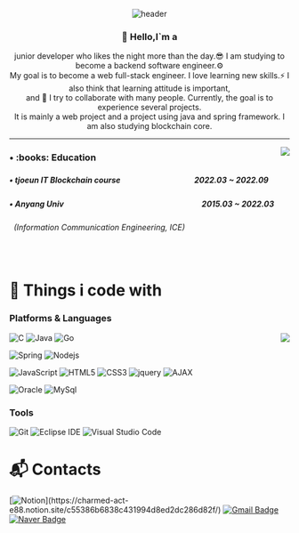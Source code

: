 <div align='center'>

![header](https://capsule-render.vercel.app/api?type=waving&color=auto&height=250&section=header&text=JaeJin%20𝕭&fontSize=80&animation=fadeIn&fontAlignY=38&desc=🐬the%20ability%20to%20look%20around&descAlignY=51&descAlign=62)

</div>

<div align='center'>

<h3><b> 👋 Hello,I`m a </b></h3>
junior developer who likes the night more than the day.😎 I am studying to become a backend software engineer.⚙️<br>
My goal is to become a web full-stack engineer. I love learning new skills.⚡️ I also think that learning attitude is important,<br>
and 🌱 I try to collaborate with many people. Currently, the goal is to experience several projects.<br>
It is mainly a web project and a project using java and spring framework. I am also studying blockchain core.
</div>

* * *
<!-- 자기소개 끝 -->

<!-- 백준 알고리즘 레벨 시작 -->
<div align='right'>

   <!--<h3><b>🔑 Algorithm Level 	&nbsp;	&nbsp;	&nbsp;	&nbsp;	&nbsp;	&nbsp;	&nbsp;	&nbsp;	&nbsp;</b></h3>-->
   <img align='right' src="http://mazassumnida.wtf/api/v2/generate_badge?boj=byunjin11">

</div>
<!-- 백준 알고리즘 레벨 끝 -->

<!-- 교육사항 시작 -->
<div>
  <h3><b> • :books: Education </b></h3>
  <h5> • tjoeun IT Blockchain course 　　　　　　　　　 2022.03 ~ 2022.09 </h3>
  <h5> • Anyang Univ  　　　　　　　　　　　　　　　　　&nbsp; 2015.03 ~ 2022.03 </h5>
  <h6>&nbsp;&nbsp;(Information Communication Engineering, ICE)</h6>
</div>
</br>  
<!-- 교육사항 끝 -->


# 🫧 Things i code with
### Platforms & Languages

<!-- Top Languages --> 
<div align='right'>
  <img align='right' src="https://github-readme-stats.vercel.app/api/top-langs/?username=JaeJinByun&layout=compact&theme=dracula">
</div>

<div> 

![C](https://img.shields.io/badge/-A8B9CC.svg?&style=flat-square&logo=C&logoColor=blue)
![Java](https://img.shields.io/badge/Java-007396.svg?&style=flat-square&logo=Java&logoColor=white)
![Go](https://img.shields.io/badge/Go-00ADD8.svg?&style=flat-square&logo=Go&logoColor=white)

![Spring](https://img.shields.io/badge/Spring-6DB33F.svg?&style=flat-square&logo=Spring&logoColor=white)
![Nodejs](https://img.shields.io/badge/Nodejs-6DB33F.svg?&style=flat-square&logo=Node.js&logoColor=white)


![JavaScript](https://img.shields.io/badge/JavaScript-F7DF1E.svg?&style=flat-square&logo=JavaScript&logoColor=white)
![HTML5](https://img.shields.io/badge/HTML5-E34F26.svg?&style=flat-square&logo=HTML5&logoColor=white)
![CSS3](https://img.shields.io/badge/CSS3-1572B6.svg?&style=flat-square&logo=CSS3&logoColor=white)
![jquery](https://img.shields.io/badge/jquery-0769AD?style=flat-square&logo=jquery&logoColor=white)
![AJAX](https://img.shields.io/badge/AJAX-2E77BC?style=flat-square&logo=Betfair&logoColor=white)

![Oracle](https://img.shields.io/badge/Oracle-F80000.svg?&style=flat-square&logo=Oracle&logoColor=white)
![MySql](https://img.shields.io/badge/MySQL-blue.svg?&style=flat-square&logo=MySQL&logoColor=white)

</div>

### Tools
![Git](https://img.shields.io/badge/Git-F05032.svg?&style=flat-square&logo=Git&logoColor=white)
![Eclipse IDE](https://img.shields.io/badge/Eclipse%20IDE-2C2255.svg?&style=flat-square&logo=Eclipse%20IDE&logoColor=white)
![Visual Studio Code](https://img.shields.io/badge/Visual%20Studio%20Code-007ACC.svg?&style=flat-square&logo=Visual%20Studio%20Code&logoColor=white)



# :mailbox_with_mail: Contacts
[![Notion](https://img.shields.io/badge/portfolio-000000.svg?&style=flat-square&logo=Notion&logoColor=white&link=[https://soo-vely-dev.tistory.com](https://charmed-act-e88.notion.site/c55386b6838c431994d8ed2dc286d82f)/)](https://charmed-act-e88.notion.site/c55386b6838c431994d8ed2dc286d82f/)
[![Gmail Badge](https://img.shields.io/badge/Gmail-d14836?style=flat-square&logo=Gmail&logoColor=white&link=mailto:kimsh1691@gmail.com)](mailto:byunjin1111@gmail.com)
[![Naver Badge](https://img.shields.io/badge/Naver-03C75A?style=flat-square&logo=Naver&logoColor=white&link=mailto:rlatngus1691@naver.com)](mailto:byunjin11@naver.com)



